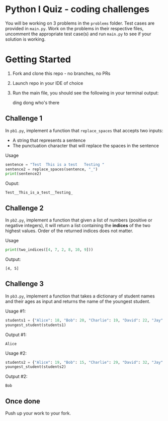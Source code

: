 # Python I Quiz - coding challenges
You will be working on 3 problems in the `problems` folder. Test cases are provided in `main.py`. Work on the problems in their respective files, uncomment the appropriate test case(s) and run `main.py` to see if your solution is working.

# Getting Started
1. Fork and clone this repo - no branches, no PRs
2. Launch repo in your IDE of choice
3. Run the main file, you should see the following in your terminal output:

    ding dong
    who's there

## Challenge 1
In `pb1.py`, implement a function that `replace_spaces` that accepts two inputs:
- A string that represents a sentence
- The punctuation character that will replace the spaces in the sentence

Usage
```python
sentence = "Test  This is a test   Testing "
sentence2 = replace_spaces(sentence, "_")
print(sentence2)

```
Ouput:
```
Test__This_is_a_test__Testing_
```

## Challenge 2
In `pb2.py`, implement a function that given a list of numbers (positive or negative integers), it will return a list containing the **indices** of the two highest values. Order of the returned indices does not matter.

Usage
```python
print(two_indices([4, 7, 2, 8, 10, 9]))
```
Output:
```
[4, 5]
```

## Challenge 3
In `pb3.py`, implement a function that takes a dictionary of student names and their ages as input 
and returns the name of the youngest student.

Usage #1:
```python
students1 = {"Alice": 18, "Bob": 20, "Charlie": 19, "David": 22, "Jay": 20}
youngest_student(students1)
```

Output #1:
```
Alice
```

Usage #2:
```python
students2 = {"Alice": 19, "Bob": 15, "Charlie": 29, "David": 32, "Jay": 20}
youngest_student(students2)
```

Output #2:
```
Bob
```

## Once done
Push up your work to your fork.
